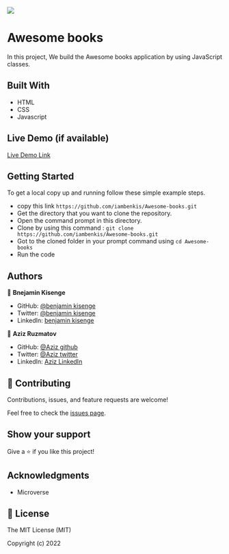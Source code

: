 ![](https://img.shields.io/badge/Microverse-blueviolet)

# Awesome books
 
In this project, We build the Awesome books application by using JavaScript classes.

## Built With

* HTML
* CSS
* Javascript 

## Live Demo (if available)

[Live Demo Link](https://livedemo.com)


## Getting Started

To get a local copy up and running follow these simple example steps.
* copy this link ```https://github.com/iambenkis/Awesome-books.git```
* Get the directory that you want to clone the repository.
* Open the command prompt in this directory.
* Clone by using this command : ```git clone https://github.com/iambenkis/Awesome-books.git```
* Got to the cloned folder in your prompt command using ```cd Awesome-books```
* Run the code

## Authors

👤 **Bnejamin Kisenge**

* GitHub: [@benjamin kisenge](https://github.com/iambenkis)
* Twitter: [@benjamin kisenge](https://twitter.com/iambenkis)
* LinkedIn: [benjamin kisenge](https://www.linkedin.com/in/ben-kisenge/)

👤 **Aziz Ruzmatov**

- GitHub: [@Aziz github](https://github.com/AzizRAA)
- Twitter: [@Aziz twitter](https://twitter.com/twitterhandle)
- LinkedIn: [Aziz LinkedIn](https://linkedin.com/in/linkedinhandle)

## 🤝 Contributing

Contributions, issues, and feature requests are welcome!

Feel free to check the [issues page]([../../issues/](https://github.com/iambenkis/Awesome-books/issues)).

## Show your support

Give a ⭐️ if you like this project!

## Acknowledgments

- Microverse

## 📝 License

The MIT License (MIT)

Copyright (c) 2022
